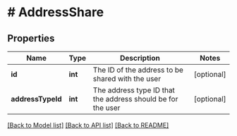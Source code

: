 # # AddressShare

## Properties

Name | Type | Description | Notes
------------ | ------------- | ------------- | -------------
**id** | **int** | The ID of the address to be shared with the user | [optional]
**addressTypeId** | **int** | The address type ID that the address should be for the user | [optional]

[[Back to Model list]](../../README.md#models) [[Back to API list]](../../README.md#endpoints) [[Back to README]](../../README.md)
